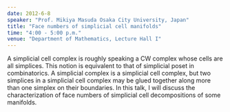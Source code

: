 ```yaml
---
date: 2012-6-8
speaker: "Prof. Mikiya Masuda Osaka City University, Japan"
title: "Face numbers of simplicial cell manifolds"
time: "4:00 - 5:00 p.m." 
venue: "Department of Mathematics, Lecture Hall I"
---
```

A simplicial cell complex is roughly speaking a CW complex whose cells are all simplices. This notion is equivalent to that of simplicial poset in combinatorics. A simplicial complex is a simplicial cell complex, but two simplices in a simplicial cell complex may be glued together along more than one simplex on their boundaries. In this talk, I will discuss the characterization of face numbers of simplicial cell decompositions of some manifolds.
